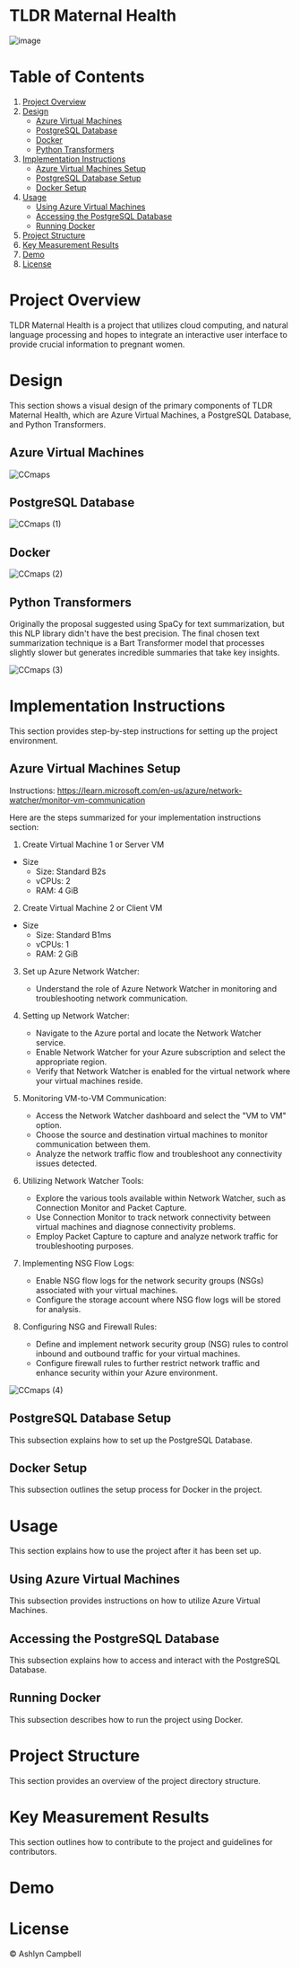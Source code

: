 # TLDR Maternal Health
![image](https://github.com/ashlynthemitm/TLDR-MaternalHealth/assets/106557299/9fa0855a-1479-4c78-afe6-175e72700b54)

# Table of Contents
1. [Project Overview](#project-overview)
2. [Design](#design)
    - [Azure Virtual Machines](#azure-virtual-machines)
    - [PostgreSQL Database](#postgresql-database)
    - [Docker](#docker)
    - [Python Transformers](#python-transformers)
3. [Implementation Instructions](#implementation-instructions)
    - [Azure Virtual Machines Setup](#azure-virtual-machines-setup)
    - [PostgreSQL Database Setup](#postgresql-database-setup)
    - [Docker Setup](#docker-setup)
4. [Usage](#usage)
    - [Using Azure Virtual Machines](#using-azure-virtual-machines)
    - [Accessing the PostgreSQL Database](#accessing-the-postgresql-database)
    - [Running Docker](#running-docker)
5. [Project Structure](#project-structure)
6. [Key Measurement Results](#key-measurement-results)
7. [Demo](#demo)
8. [License](#license)

# Project Overview

TLDR Maternal Health is a project that utilizes cloud computing, and natural language processing and hopes to integrate an interactive user interface to provide crucial information to pregnant women. 

# Design
This section shows a visual design of the primary components of TLDR Maternal Health, which are Azure Virtual Machines, a PostgreSQL Database, and Python Transformers.

## Azure Virtual Machines

![CCmaps](https://github.com/ashlynthemitm/TLDR-MaternalHealth/assets/106557299/10d1fe9c-ca8b-481e-b5af-ebe1d9abcbf8)

## PostgreSQL Database

![CCmaps (1)](https://github.com/ashlynthemitm/TLDR-MaternalHealth/assets/106557299/18eca218-2d19-4ac7-ab53-97ad70fbb167)

## Docker

![CCmaps (2)](https://github.com/ashlynthemitm/TLDR-MaternalHealth/assets/106557299/79ce2f9d-6dad-4748-b0d9-d3fbcd828172)

## Python Transformers

Originally the proposal suggested using SpaCy for text summarization, but this NLP library didn't have the best precision. The final chosen text summarization technique is a Bart Transformer model that processes slightly slower but generates incredible summaries that take key insights.

![CCmaps (3)](https://github.com/ashlynthemitm/TLDR-MaternalHealth/assets/106557299/90a5e7dc-4c61-41b9-b695-c75e80ee0757)

# Implementation Instructions

This section provides step-by-step instructions for setting up the project environment.

## Azure Virtual Machines Setup

Instructions: https://learn.microsoft.com/en-us/azure/network-watcher/monitor-vm-communication

Here are the steps summarized for your implementation instructions section:

1. Create Virtual Machine 1 or Server VM 
- Size
    - Size: Standard B2s
    - vCPUs: 2
    - RAM: 4 GiB
2. Create Virtual Machine 2 or Client VM
- Size
    - Size: Standard B1ms
    - vCPUs: 1
    - RAM: 2 GiB
3. Set up Azure Network Watcher:
   - Understand the role of Azure Network Watcher in monitoring and troubleshooting network communication.

4. Setting up Network Watcher:
   - Navigate to the Azure portal and locate the Network Watcher service.
   - Enable Network Watcher for your Azure subscription and select the appropriate region.
   - Verify that Network Watcher is enabled for the virtual network where your virtual machines reside.

5. Monitoring VM-to-VM Communication:
   - Access the Network Watcher dashboard and select the "VM to VM" option.
   - Choose the source and destination virtual machines to monitor communication between them.
   - Analyze the network traffic flow and troubleshoot any connectivity issues detected.

6. Utilizing Network Watcher Tools:
   - Explore the various tools available within Network Watcher, such as Connection Monitor and Packet Capture.
   - Use Connection Monitor to track network connectivity between virtual machines and diagnose connectivity problems.
   - Employ Packet Capture to capture and analyze network traffic for troubleshooting purposes.

7. Implementing NSG Flow Logs:
   - Enable NSG flow logs for the network security groups (NSGs) associated with your virtual machines.
   - Configure the storage account where NSG flow logs will be stored for analysis.

8. Configuring NSG and Firewall Rules:
   - Define and implement network security group (NSG) rules to control inbound and outbound traffic for your virtual machines.
   - Configure firewall rules to further restrict network traffic and enhance security within your Azure environment.
     
![CCmaps (4)](https://github.com/ashlynthemitm/TLDR-MaternalHealth/assets/106557299/2d886327-eac9-4617-8d08-dcd59b851135)

## PostgreSQL Database Setup

This subsection explains how to set up the PostgreSQL Database.

## Docker Setup

This subsection outlines the setup process for Docker in the project.

# Usage

This section explains how to use the project after it has been set up.

## Using Azure Virtual Machines

This subsection provides instructions on how to utilize Azure Virtual Machines.

## Accessing the PostgreSQL Database

This subsection explains how to access and interact with the PostgreSQL Database.

## Running Docker

This subsection describes how to run the project using Docker.

# Project Structure

This section provides an overview of the project directory structure.

# Key Measurement Results

This section outlines how to contribute to the project and guidelines for contributors.

# Demo


# License

© Ashlyn Campbell
